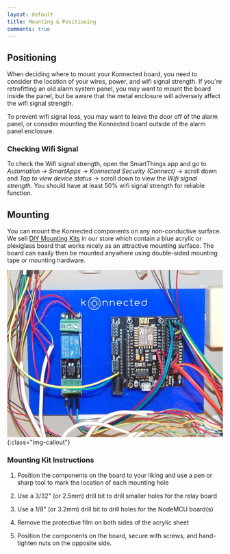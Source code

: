 ```yaml
---
layout: default
title: Mounting & Positioning
comments: true
---
```


## Positioning

When deciding where to mount your Konnected board, you need to consider the location of your wires, power, and wifi 
signal strength. If you're retrofitting an old alarm system panel, you may want to mount the board inside the panel, but
be aware that the metal enclosure will adversely affect the wifi signal strength. 

To prevent wifi signal loss, you may want to leave the door off of the alarm panel, or consider mounting the Konnected
board outside of the alarm panel enclosure.

### Checking Wifi Signal

To check the Wifi signal strength, open the SmartThings app and go to _Automation_ -> _SmartApps_ -> 
_Konnected Security (Connect)_ -> scroll down and _Tap to view device status_ -> scroll down to view the _Wifi signal 
strength_. You should have at least 50% wifi signal strength for reliable function.


## Mounting

You can mount the Konnected components on any non-conductive surface. We sell [DIY Mounting Kits](https://store.konnected.io/products/konnected-security-mounting-kit)
in our store which contain a blue acrylic or plexiglass board that works nicely as an attractive mounting surface. The board
can easily then be mounted anywhere using double-sided mounting tape or mounting hardware.

![](/assets/images/konnected-alarm-panel.jpg){:class="img-callout"}

### Mounting Kit Instructions

1. Position the components on the board to your liking and use a pen or sharp tool to mark the location of each mounting
 hole

1. Use a 3/32" (or 2.5mm) drill bit to drill smaller holes for the relay board 

1. Use a 1/8" (or 3.2mm) drill bit to drill holes for the NodeMCU board(s)

1. Remove the protective film on both sides of the acrylic sheet

1. Position the components on the board, secure with screws, and hand-tighten nuts on the opposite side. 